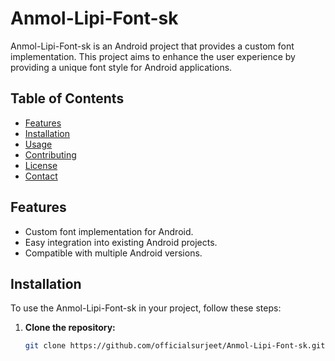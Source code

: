 # Anmol-Lipi-Font-sk

Anmol-Lipi-Font-sk is an Android project that provides a custom font implementation. This project aims to enhance the user experience by providing a unique font style for Android applications.

## Table of Contents
- [Features](#features)
- [Installation](#installation)
- [Usage](#usage)
- [Contributing](#contributing)
- [License](#license)
- [Contact](#contact)

## Features
- Custom font implementation for Android.
- Easy integration into existing Android projects.
- Compatible with multiple Android versions.

## Installation
To use the Anmol-Lipi-Font-sk in your project, follow these steps:

1. **Clone the repository:**
   ```bash
   git clone https://github.com/officialsurjeet/Anmol-Lipi-Font-sk.git
